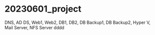 # 20230601_project
DNS, AD DS, Web1, Web2, DB1, DB2, DB Backup1, DB Backup2, Hyper V, Mail Server, NFS Server
dddd

